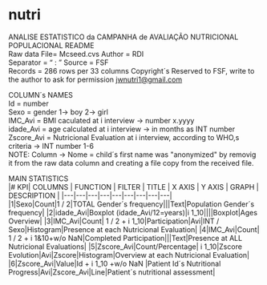 # nutri
ANALISE ESTATISTICO da CAMPANHA de AVALIAÇÃO NUTRICIONAL POPULACIONAL
README							
Raw data File=	Mcseed.cvs			Author =	RDI		
Separator =	“ : ”			Source =	FSF		
Records =	 286 rows per 33 columns  			Copyright´s	Reserved to FSF, write to the author to ask for permission jwnutri1@gmail.com		
							
COLUMN´s NAMES							
Id = number							
Sexo = gender 1→  boy     2→ girl							
IMC_Avi = BMI caculated at i interview → number x.yyyy 							
idade_Avi = age calculated at i interview → in months as INT number 							
Zscore_Avi = Nutricional Evaluation at i interview, according to WHO,s criteria → INT number 1-6							
NOTE: Column -> Nome = child´s first name was "anonymized" by removig it from the raw data column and creating a file copy from the received file.							
							
MAIN STATISTICS							
|# KPI| COLUMNS | FUNCTION | FILTER | TITLE | X AXIS | Y AXIS | GRAPH | DESCRIPTION |
|---|---|---|---|---|---|---|---|---|							
|1|Sexo|Count|1 / 2|TOTAL Gender´s frequency|||Text|Population Gender´s frequency|
|2|idade_Avi|Boxplot (idade_Avi/12=years)|i 1_10||||Boxplot|Ages Overview|
|3|IMC_Avi|Count|	1 / 2 + i 1_10|Participation|Avi|INT / Sexo|Histogram|Presence at each Nutricional Evaluation|
|4|IMC_Avi|Count|	1 / 2 + i 1&10+w/o NaN|Completed Participation|||Text|Presence at ALL Nutricional Evaluations|
|5|Zscore_Avi|Count/Percentage|	i 1_10|Zscore Evolution|Avi|Zscore|Histogram|Overview at each Nutricional Evaluation|
|6|Zscore_Avi|Value|Id + i 1_10 +w/o NaN	|Patient Id´s Nutritional Progress|Avi|Zscore_Avi|Line|Patient´s nutritional assessment|
